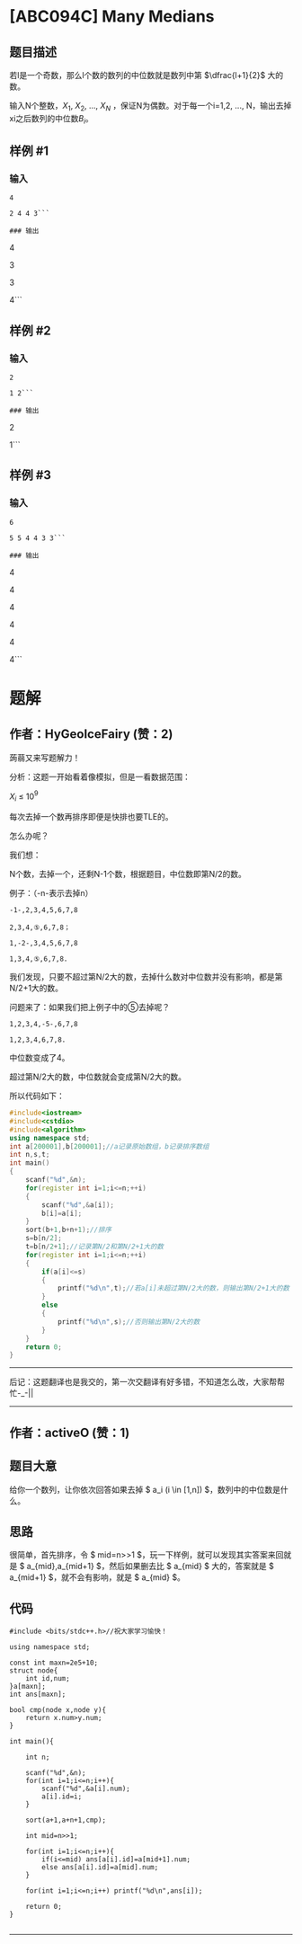 # [ABC094C] Many Medians

## 题目描述

若l是一个奇数，那么l个数的数列的中位数就是数列中第 $\dfrac{l+1}{2}$ 大的数。

输入N个整数，$X$$_{1}$, $X$$_{2}$, ..., $X$$_{N}$ ，保证N为偶数。对于每一个i=1,2, ..., N，输出去掉xi之后数列的中位数$B$$_{i}$。

## 样例 #1

### 输入

```
4
2 4 4 3```

### 输出

```
4
3
3
4```

## 样例 #2

### 输入

```
2
1 2```

### 输出

```
2
1```

## 样例 #3

### 输入

```
6
5 5 4 4 3 3```

### 输出

```
4
4
4
4
4
4```

# 题解

## 作者：HyGeoIceFairy (赞：2)

蒟蒻又来写题解力！

分析：这题一开始看着像模拟，但是一看数据范围：

$X$$_{i}$ $\le$ $10$$^{9}$

每次去掉一个数再排序即便是快排也要TLE的。

怎么办呢？

我们想：

N个数，去掉一个，还剩N-1个数，根据题目，中位数即第N/2的数。

例子：（-n-表示去掉n）

```
-1-,2,3,4,5,6,7,8

2,3,4,⑤,6,7,8；

1,-2-,3,4,5,6,7,8

1,3,4,⑤,6,7,8.
```

我们发现，只要不超过第N/2大的数，去掉什么数对中位数并没有影响，都是第N/2+1大的数。

问题来了：如果我们把上例子中的⑤去掉呢？

```
1,2,3,4,-5-,6,7,8

1,2,3,4,6,7,8.
```

中位数变成了4。

超过第N/2大的数，中位数就会变成第N/2大的数。

所以代码如下：

```cpp
#include<iostream>
#include<cstdio>
#include<algorithm>
using namespace std;
int a[200001],b[200001];//a记录原始数组，b记录排序数组
int n,s,t;
int main()
{
	scanf("%d",&n);
	for(register int i=1;i<=n;++i)
	{
		scanf("%d",&a[i]);
		b[i]=a[i];
	}
	sort(b+1,b+n+1);//排序
	s=b[n/2];
	t=b[n/2+1];//记录第N/2和第N/2+1大的数
	for(register int i=1;i<=n;++i)
	{
		if(a[i]<=s)
		{
			printf("%d\n",t);//若a[i]未超过第N/2大的数，则输出第N/2+1大的数
		}
		else
		{
			printf("%d\n",s);//否则输出第N/2大的数
		}
	}
	return 0;
}
```


------------
后记：这题翻译也是我交的，第一次交翻译有好多错，不知道怎么改，大家帮帮忙-_-||

---

## 作者：activeO (赞：1)

## 题目大意

给你一个数列，让你依次回答如果去掉 $ a_i (i \in [1,n]) $，数列中的中位数是什么。

## 思路

很简单，首先排序，令 $ mid=n>>1 $，玩一下样例，就可以发现其实答案来回就是 $ a_{mid},a_{mid+1} $，然后如果删去比 $ a_{mid} $ 大的，答案就是 $ a_{mid+1} $，就不会有影响，就是 $ a_{mid} $。

## 代码

```
#include <bits/stdc++.h>//祝大家学习愉快！

using namespace std;

const int maxn=2e5+10;
struct node{
	int id,num;
}a[maxn];
int ans[maxn];

bool cmp(node x,node y){
	return x.num>y.num;
}

int main(){
	
	int n;
	
	scanf("%d",&n);
	for(int i=1;i<=n;i++){
		scanf("%d",&a[i].num);
		a[i].id=i;
	}
	
	sort(a+1,a+n+1,cmp);
	
	int mid=n>>1;
	
	for(int i=1;i<=n;i++){
		if(i<=mid) ans[a[i].id]=a[mid+1].num;
		else ans[a[i].id]=a[mid].num;
	}
	
	for(int i=1;i<=n;i++) printf("%d\n",ans[i]);
	
	return 0;
}


```


---

